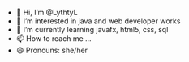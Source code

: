 - 👋 Hi, I’m @LythtyL
- 👀 I’m interested in java and web developer works
- 🌱 I’m currently learning javafx, html5, css, sql
- 📫 How to reach me ...
- 😄 Pronouns: she/her

<!---
LythtyL/LythtyL is a ✨ special ✨ repository because its `README.md` (this file) appears on your GitHub profile.
You can click the Preview link to take a look at your changes.
--->
